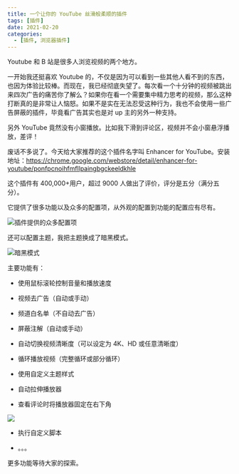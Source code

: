 ```yaml
---
title: 一个让你的 YouTube 丝滑般柔顺的插件
tags: [插件]
date: 2021-02-20
categories:
  - [插件, 浏览器插件]
---
```


Youtube 和 B 站是很多人浏览视频的两个地方。

一开始我还挺喜欢 Youtube 的，不仅是因为可以看到一些其他人看不到的东西，也因为体验比较棒。而现在，我已经彻底失望了。每次看一个十分钟的视频被跳出来四次广告的痛苦你了解么？如果你在看一个需要集中精力思考的视频，那么这种打断真的是非常让人恼怒。如果不是实在无法忍受这种行为，我也不会使用一些广告屏蔽的插件，毕竟看广告其实也是对 up 主的另外一种支持。

另外 YouTube 竟然没有小窗播放。比如我下滑到评论区，视频并不会小窗悬浮播放，差评！

<!-- more -->

废话不多说了。今天给大家推荐的这个插件名字叫 Enhancer for YouTube。安装地址：https://chrome.google.com/webstore/detail/enhancer-for-youtube/ponfpcnoihfmfllpaingbgckeeldkhle

这个插件有 400,000+用户，超过 9000 人做出了评价，评分是五分（满分五分）。

它提供了很多功能以及众多的配置项，从外观的配置到功能的配置应有尽有。

![插件提供的众多配置项](https://tva1.sinaimg.cn/large/008eGmZEly1gmlxuh92q5j30j70qwwgg.jpg)

还可以配置主题，我把主题换成了暗黑模式。

![暗黑模式](https://tva1.sinaimg.cn/large/008eGmZEly1gmlxzh0ebij31f50g6typ.jpg)

主要功能有：

- 使用鼠标滚轮控制音量和播放速度

- 视频去广告（自动或手动）

- 频道白名单（不自动去广告）

- 屏蔽注解（自动或手动）

- 自动切换视频清晰度（可以设定为 4K、HD 或任意清晰度）

- 循环播放视频（完整循环或部分循环）

- 使用自定义主题样式

- 自动拉伸播放器

- 查看评论时将播放器固定在右下角

![](https://tva1.sinaimg.cn/large/008eGmZEly1gmly0cmbuqj30yt0fsn41.jpg)

- 执行自定义脚本

- 。。。

更多功能等待大家的探索。
